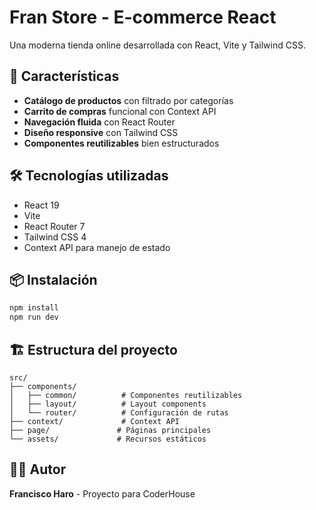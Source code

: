 # Fran Store - E-commerce React

Una moderna tienda online desarrollada con React, Vite y Tailwind CSS.

## 🚀 Características

- **Catálogo de productos** con filtrado por categorías
- **Carrito de compras** funcional con Context API
- **Navegación fluida** con React Router
- **Diseño responsive** con Tailwind CSS
- **Componentes reutilizables** bien estructurados

## 🛠 Tecnologías utilizadas

- React 19
- Vite
- React Router 7
- Tailwind CSS 4
- Context API para manejo de estado

## 📦 Instalación

```bash
npm install
npm run dev
```

## 🏗 Estructura del proyecto

```
src/
├── components/
│   ├── common/          # Componentes reutilizables
│   ├── layout/          # Layout components
│   └── router/          # Configuración de rutas
├── context/             # Context API
├── page/               # Páginas principales
└── assets/             # Recursos estáticos
```

## 👨‍💻 Autor

**Francisco Haro** - Proyecto para CoderHouse
